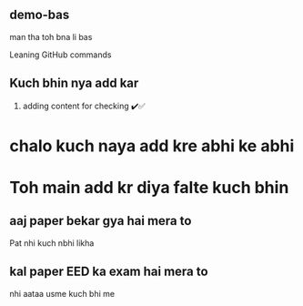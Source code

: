 ## demo-bas
man tha toh bna li bas


Leaning GitHub commands

## Kuch bhin nya add kar
 1. adding content for checking ✔️✅

 # chalo kuch naya add kre abhi ke abhi
 Toh main add kr diya falte kuch bhin
=======
## aaj paper bekar gya hai mera to
Pat nhi kuch nbhi likha

## kal paper EED ka exam hai mera to
nhi aataa usme kuch bhi me


